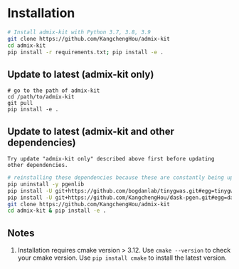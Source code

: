 # Installation

```bash
# Install admix-kit with Python 3.7, 3.8, 3.9
git clone https://github.com/KangchengHou/admix-kit
cd admix-kit
pip install -r requirements.txt; pip install -e .
```

## Update to latest (admix-kit only)
```
# go to the path of admix-kit
cd /path/to/admix-kit
git pull
pip install -e .
```

## Update to latest (admix-kit and other dependencies)
```{note}
Try update "admix-kit only" described above first before updating other dependencies.
```

```bash
# reinstalling these dependencies because these are constantly being updated
pip uninstall -y pgenlib
pip install -U git+https://github.com/bogdanlab/tinygwas.git#egg=tinygwas
pip install -U git+https://github.com/KangchengHou/dask-pgen.git#egg=dask-pgen
git clone https://github.com/KangchengHou/admix-kit
cd admix-kit & pip install -e .
```

## Notes
1. Installation requires cmake version > 3.12. Use `cmake --version` to check your cmake version. Use `pip install cmake` to install the latest version.